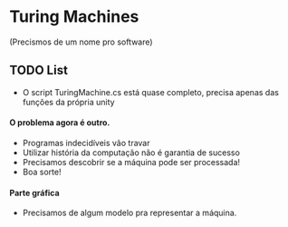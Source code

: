﻿# Turing Machines 

(Precismos de um nome pro software)

## TODO List

- O script TuringMachine.cs está quase completo, precisa apenas das funções da própria unity

#### O problema agora é outro.

- Programas indecidíveis vão travar
- Utilizar história da computação não é garantia de sucesso
- Precisamos descobrir se a máquina pode ser processada! 
- Boa sorte!

#### Parte gráfica

- Precisamos de algum modelo pra representar a máquina.